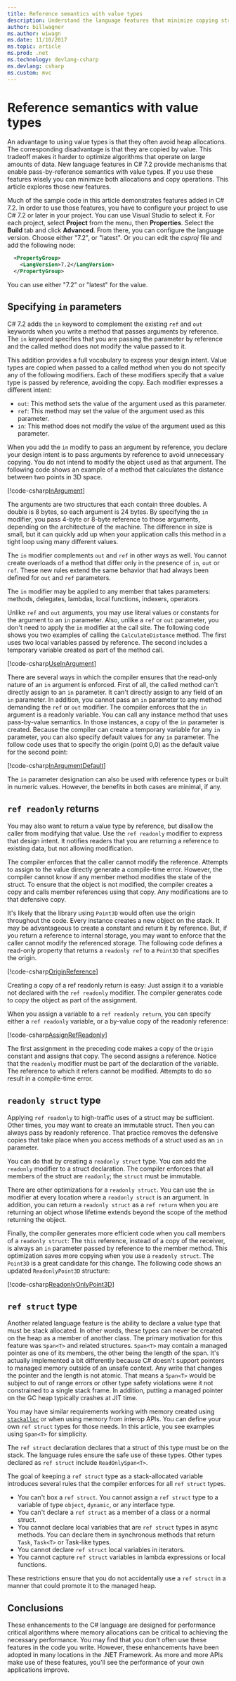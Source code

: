 ```yaml
---
title: Reference semantics with value types
description: Understand the language features that minimize copying structures safely
author: billwagner
ms.author: wiwagn
ms.date: 11/10/2017
ms.topic: article
ms.prod: .net
ms.technology: devlang-csharp
ms.devlang: csharp
ms.custom: mvc
---
```


# Reference semantics with value types

An advantage to using value types is that they often avoid heap allocations.
The corresponding disadvantage is that they are copied by value. This tradeoff
makes it harder to optimize algorithms that operate on large amounts of
data. New language features in C# 7.2 provide mechanisms that enable pass-by-reference
semantics with value types. If you use these features wisely you can minimize both allocations
and copy operations. This article explores those new features.

Much of the sample code in this article demonstrates features added in C# 7.2. In order to
use those features, you have to configure your project to use C# 7.2 or later in your
project. You can use Visual Studio to select it. For each project, select **Project** from
the menu, then **Properties**. Select the **Build** tab and click **Advanced**. From there,
you can configure the language version. Choose either "7.2", or "latest".  Or you can
edit the *csproj* file and add the following node:

```XML
  <PropertyGroup>
    <LangVersion>7.2</LangVersion>
  </PropertyGroup>
```

You can use either "7.2" or "latest" for the value.

## Specifying `in` parameters

C# 7.2 adds the `in` keyword to complement the existing `ref`
and `out` keywords when you write a method that passes arguments
by reference. The `in` keyword specifies that you are passing
the parameter by reference and the called method does not modify
the value passed to it. 

This addition provides a full vocabulary to express your design intent. 
Value types are copied when passed to a called method when you do not
specify any of the following modifiers. Each of these modifiers specify
that a value type is passed by reference, avoiding the copy. Each modifier
expresses a different intent:

- `out`: This method sets the value of the argument used as this parameter.
- `ref`: This method may set the value of the argument used as this parameter.
- `in`: This method does not modify the value of the argument used as this parameter.

When you add the `in` modify to pass an argument by reference, you declare
your design intent is to pass arguments by reference to
avoid unnecessary copying. You do not intend to modify the object used
as that argument. The following code shows an example of a method
that calculates the distance between two points in 3D space. 

[!code-csharp[InArgument](../../samples/csharp/reference-semantics/Program.cs#InArgument "Specifying an In argument")]

The arguments are two structures that each contain three doubles. A double is 8 bytes,
so each argument is 24 bytes. By specifying the `in` modifier, you pass 4-byte
or 8-byte reference to those arguments, depending on the
architecture of the machine. The difference in size is small, but it can quickly add
up when your application calls this method in a tight loop using many different
values.
 
The `in` modifier complements `out` and `ref` in other ways as well. You
cannot create overloads of a method that differ only in the presence of
`in`, `out` or `ref`. These new rules extend the same behavior that had always been
defined for `out` and `ref` parameters.

The `in` modifier may be applied to any member that takes parameters:
methods, delegates, lambdas, local functions, indexers, operators.

Unlike `ref` and `out` arguments, you may use literal values or constants
for the argument to an `in` parameter. Also, unlike a `ref` or `out` parameter,
you don't need to apply the `in` modifier at the call site. The following
code shows you two examples of calling the `CalculateDistance` method. The
first uses two local variables passed by reference. The second includes a
temporary variable created as part of the method call. 

[!code-csharp[UseInArgument](../../samples/csharp/reference-semantics/Program.cs#UseInArgument "Specifying an In argument")]

There are several ways in which the compiler ensures that the read-only
nature of an `in` argument is enforced.  First of all, the called method
can't directly assign to an `in` parameter. It can't directly assign
to any field of an `in` parameter. In addition, you cannot pass
an `in` parameter to any method demanding the `ref` or `out` modifier.
The compiler enforces that the `in` argument is a readonly variable. You
can call any instance method that uses pass-by-value semantics. In
those instances, a copy of the `in` parameter is created. Because the compiler
can create a temporary variable for any `in` parameter, you can also specify default
values for any `in` parameter. The follow code uses that to specify the origin
(point 0,0) as the default value for the second point:

[!code-csharp[InArgumentDefault](../../samples/csharp/reference-semantics/Program.cs#InArgumentDefault "Specifying defaults for an in parameter")]

The `in` parameter designation can also be used with reference types or built in
numeric values. However, the benefits in both cases are minimal, if any.

## `ref readonly` returns

You may also want to return a value type by reference, but disallow the
caller from modifying that value. Use the `ref readonly` modifier to
express that design intent. It notifies readers
that you are returning a reference to existing data, but not allowing
modification. 

The compiler enforces that the caller cannot modify the reference. Attempts
to assign to the value directly generate a compile-time error. However, the compiler cannot know if any member method modifies the state of the struct.
To ensure that the object is not modified, the compiler creates a copy and
calls member references using that copy. Any modifications are to that
defensive copy. 

It's likely that the library using `Point3D` would often use the origin
throughout the code. Every instance creates a new object on the stack. It may
be advantageous to create a constant and return it by reference. But, if you
return a reference to internal storage, you may want to enforce that
the caller cannot modify the referenced storage. The following code
defines a read-only property that returns a `readonly ref` to a `Point3D`
that specifies the origin.

[!code-csharp[OriginReference](../../samples/csharp/reference-semantics/Point3D.cs#OriginReference "Creating a readonly Origin reference")]

Creating a copy of a ref readonly return is easy: Just assign it to a variable
not declared with the `ref readonly` modifier. The compiler generates code
to copy the object as part of the assignment. 

When you assign a variable to a `ref readonly return`, you can specify either a `ref readonly`
variable, or a by-value copy of the readonly reference:

[!code-csharp[AssignRefReadonly](../../samples/csharp/reference-semantics/Program.cs#AssignRefReadonly "Assigning a ref readonly")]

The first assignment in the preceding code makes a copy of the `Origin` constant and assigns
that copy. The second assigns a reference. Notice that the `readonly` modifier
must be part of the declaration of the variable. The reference to which it refers
cannot be modified. Attempts to do so result in a compile-time error.

## `readonly struct` type

Applying `ref readonly` to high-traffic uses of a struct may be sufficient.
Other times, you may want to create an immutable struct. Then you can
always pass by readonly reference. That practice 
removes the defensive copies
that take place when you access methods of a struct used as an `in` parameter.

You can do that by creating a `readonly struct` type. You can add the `readonly`
modifier to a struct declaration. The compiler enforces that all members of
the struct are `readonly`; the `struct` must be immutable.

There are other optimizations for a `readonly struct`. You can
use the `in` modifier at every location where a `readonly struct` is an
argument. In addition, you can return a `readonly struct` as a `ref return` when
you are returning an object whose lifetime extends beyond the scope of the method
returning the object.

Finally, the compiler generates more efficient code when you call members of a
`readonly struct`: The `this` reference, instead of a copy of the receiver,
is always an `in` parameter passed by reference to the member method. This optimization
saves more copying when you use a `readonly struct`. The `Point3D` is a great
candidate for this change. The following code shows an updated `ReadonlyPoint3D` structure:

[!code-csharp[ReadonlyOnlyPoint3D](../../samples/csharp/reference-semantics/Point3D.cs#ReadonlyOnlyPoint3D "Defining an immutable structure")]

## `ref struct` type

Another related language feature is the ability to declare a value type that
must be stack allocated. In other words, these types can never be created on the
heap as a member of another class. The primary motivation for this feature
was `Span<T>` and related structures. `Span<T>` may contain a managed pointer as one of its members, the other being
the length of the span. It's actually implemented a bit differently because C#
doesn't support pointers to managed memory outside of an unsafe context. Any
write that changes the pointer and the length is not atomic. That means a
`Span<T>` would be subject to out of range errors or other type safety violations
were it not constrained to a single stack frame. In addition, putting a
managed pointer on the GC heap typically crashes at JIT time.

You may have similar requirements working with memory created
using [`stackalloc`](language-reference/keywords/stackalloc.md) or
when using memory from interop APIs. You can define your own `ref struct` types
for those needs. In this article, you see examples
using `Span<T>` for simplicity.

The `ref struct` declaration declares that a struct of this type must be
on the stack. The language rules ensure the safe use of these types. Other
types declared as `ref struct` include `ReadOnlySpan<T>`. 

The goal of keeping a `ref struct` type as a stack-allocated variable
introduces several rules that the compiler enforces for all `ref struct`
types.

- You can't box a `ref struct`. You cannot assign a `ref struct` type to a variable of type `object`, `dynamic`, or any interface type.
- You can't declare a `ref struct` as a member of a class or a normal struct.
- You cannot declare local variables that are `ref struct` types in async methods. You can declare them in synchronous methods that return `Task`, `Task<T>` or Task-like types.
- You cannot declare `ref struct` local variables in iterators.
- You cannot capture `ref struct` variables in lambda expressions or local functions.

These restrictions ensure that you do not accidentally use a `ref struct`
in a manner that could promote it to the managed heap.

## Conclusions

These enhancements to the C# language are designed for performance critical
algorithms where memory allocations can be critical to achieving the
necessary performance. You may find that you don't often use these features in
the code you write. However, these enhancements have been adopted in many locations
in the .NET Framework. As more and more APIs make use of these features, you'll
see the performance of your own applications improve.
